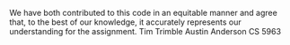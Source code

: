 We have both contributed to this code in an equitable manner and agree that, to the best
of our knowledge, it accurately represents our understanding for the assignment.
Tim Trimble
Austin Anderson 
CS 5963